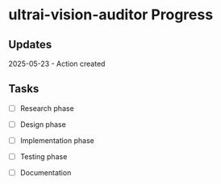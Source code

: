 # ultrai-vision-auditor Progress

## Updates

2025-05-23 - Action created

## Tasks

- [ ] Research phase
- [ ] Design phase
- [ ] Implementation phase
- [ ] Testing phase
- [ ] Documentation


